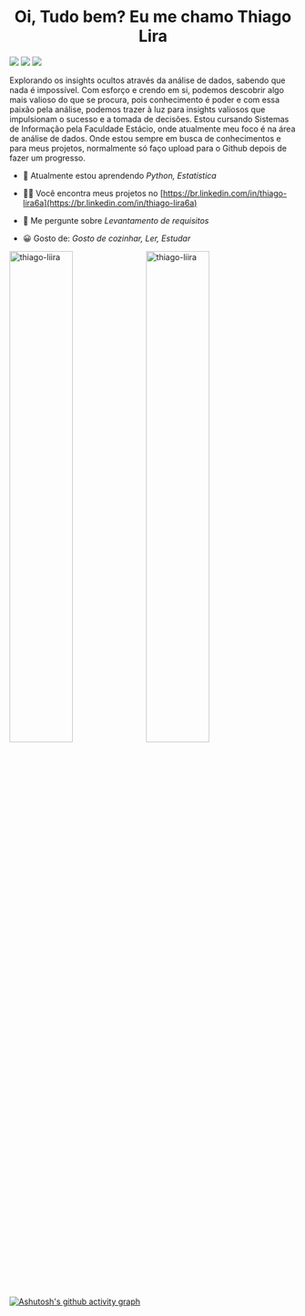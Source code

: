 
<h1 align="center">Oi, Tudo bem? Eu me chamo Thiago Lira</h1

<div align="center">
  <a href="mailto:thiagoalirati@gmail.com"><img src="https://img.shields.io/badge/Gmail-D14836?style=for-the-badge&logo=gmail&logoColor=white"></a>
  <a href="https://br.linkedin.com/in/thiago-lira6a"><img src="https://img.shields.io/badge/LinkedIn-0077B5?style=for-the-badge&logo=linkedin&logoColor=white"></a>
    <a href="https://instagram.com/thiagoaraujo1221?igshid=ZDc4ODBmNjlmNQ=="><img src="https://img.shields.io/badge/Instagram-E4405F?style=for-the-badge&logo=instagram&logoColor=white"></a>
</div>

<p align="left">Explorando os insights ocultos através da análise de dados, sabendo que nada é impossível. Com esforço e crendo em si, podemos descobrir algo mais 
 valioso do que se procura, pois conhecimento é poder e com essa paixão pela análise, podemos trazer à luz para insights valiosos que impulsionam o sucesso e a tomada de decisões. Estou cursando Sistemas de Informação pela Faculdade Estácio, onde atualmente meu foco é na área de análise de dados. Onde estou sempre em busca de conhecimentos e para meus projetos, normalmente só faço upload para o Github depois de fazer um progresso.</p>

- 🌱 Atualmente estou aprendendo *Python, Estatística*

- 👨‍💻 Você encontra meus projetos no [https://br.linkedin.com/in/thiago-lira6a](https://br.linkedin.com/in/thiago-lira6a)

- 💬 Me pergunte sobre *Levantamento de requisitos*

- 😀 Gosto de: *Gosto de cozinhar, Ler, Estudar*

<p > <img align="left" width="47%" src="https://github-readme-stats.vercel.app/api?username=thiagoliraAnalytics&show_icons=true&theme=tokyonight" alt="thiago-liira" /></ p>
<p > <img align="left" width="47%" src="https://github-readme-stats.vercel.app/api/top-langs/?username=thiagoliraAnalytics&theme=tokyonight" alt="thiago-liira" /></ p>

<!--Grafico de linha-->

[![Ashutosh's github activity graph](https://github-readme-activity-graph.vercel.app/graph?username=thiagoliraAnalytics&theme=tokyo-night)](https://github.com/ashutosh00710/github-readme-activity-graph)

<!--
**thiagoliraAnalytics/thiagoliraAnalytics** is a ✨ _special_ ✨ repository because its `README.md` (this file) appears on your GitHub profile.

Here are some ideas to get you started:

- 📝 Meus conteúdos: [medium .com/@tiagolira3615](medium.com/@tiagolira3615)
- 🔭 I’m currently working on ...
- 🌱 I’m currently learning ...
- 👯 I’m looking to collaborate on ...
- 🤔 I’m looking for help with ...
- 💬 Ask me about ...
- 📫 How to reach me: ...
- 😄 Pronouns: ...
- ⚡ Fun fact: ...
-->
